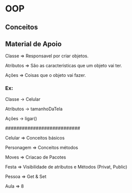# OOP

## Conceitos
## Material de Apoio

<p>Classe => Responsavel por criar objetos.</p>
<p>Atributos => São as caracteristicas que um objeto vai ter.</p>
<p>Ações => Coisas que o objeto vai fazer.</p>

### Ex:
<p>Classe -> Celular</p>
<p>Atributos -> tamanhoDaTela</p>
<p> Ações -> ligar()</p>
###########################

<p>Celular => Conceitos básicos</p>
<p>Personagem => Conceitos métodos</p>
<p>Moves => Criacao de Pacotes</p>
<p>Festa => Visibilidade de atributos e Métodos (Privat, Public)</p>
<p>Pessoa => Get & Set</p>

Aula => 8
